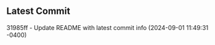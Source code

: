 
## Latest Commit
31985ff - Update README with latest commit info (2024-09-01 11:49:31 -0400) <Yunxi-Zhou>
